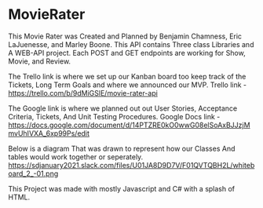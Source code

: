 # MovieRater
This Movie Rater was Created and Planned by Benjamin Chamness, Eric LaJuenesse, and Marley Boone.
This API contains Three class Libraries and A WEB-API project.
Each POST and GET endpoints are working for Show, Movie, and Review.

The Trello link is where we set up our Kanban board too keep track of the Tickets, Long Term Goals and where we announced our MVP.
Trello link - https://trello.com/b/9dMiGSlE/movie-rater-api

The Google link is where we planned out out User Stories, Acceptance Criteria, Tickets, And Unit Testing Procedures.
Google Docs link - https://docs.google.com/document/d/14PTZRE0kO0wwG08elSoAxBJJzjMmvUhIVXA_6xp99Ps/edit

Below is a diagram That was drawn to represent how our Classes And tables would work together or seperately.
https://sdjanuary2021.slack.com/files/U01JA8D9D7V/F01QVTQBH2L/whiteboard_2_-01.png

This Project was made with mostly Javascript and C# with a splash of HTML. 
